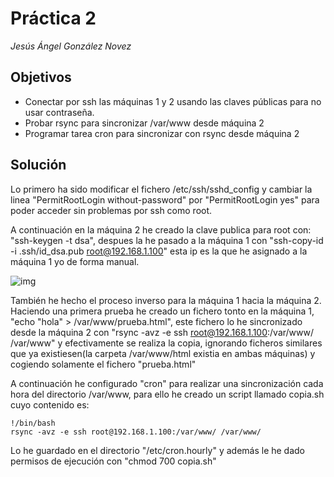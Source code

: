 # Práctica 2
*Jesús Ángel González Novez*
## Objetivos
* Conectar por ssh las máquinas 1 y 2 usando las claves públicas para
no usar contraseña. 
* Probar rsync para sincronizar /var/www desde máquina 2
* Programar tarea cron para sincronizar con rsync desde máquina 2

## Solución
Lo primero ha sido modificar el fichero /etc/ssh/sshd_config y cambiar
la linea "PermitRootLogin without-password" por "PermitRootLogin yes"
para poder acceder sin problemas por ssh como root.

A continuación en la máquina 2 he creado la clave publica para root con:
"ssh-keygen -t dsa", despues la he pasado a la máquina 1 con "ssh-copy-id -i 
.ssh/id_dsa.pub root@192.168.1.100" esta ip es la que he asignado a la 
máquina 1 yo de forma manual.

![img](https://github.com/jesusgn90/SWAP2015/blob/master/Practicas/Practica2/ssh_M1_a_M2_sin_password.png)

También he hecho el proceso inverso para la máquina 1 hacia la máquina 2.
Haciendo una primera prueba he creado un fichero tonto en la máquina 1, 
"echo "hola" > /var/www/prueba.html", este fichero lo he sincronizado desde
la máquina 2 con "rsync -avz -e ssh root@192.168.1.100:/var/www/ /var/www"
y efectivamente se realiza la copia, ignorando ficheros similares que ya 
existiesen(la carpeta /var/www/html existia en ambas máquinas) y cogiendo 
solamente el fichero "prueba.html"

A continuación he configurado "cron" para realizar una sincronización cada
hora del directorio /var/www, para ello he creado un script llamado 
copia.sh cuyo contenido es:

    !/bin/bash
    rsync -avz -e ssh root@192.168.1.100:/var/www/ /var/www/

Lo he guardado en el directorio "/etc/cron.hourly" y además le he dado 
permisos de ejecución con "chmod 700 copia.sh"
